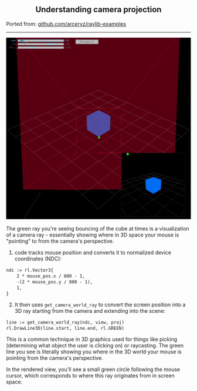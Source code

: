 <h2 align="center">
Understanding camera projection
</h2>

Ported from: [github.com/arceryz/raylib-examples](https://github.com/arceryz/raylib-examples)
<hr>
<p align="center">
  <a href="main.odin">
    <img src="assets/preview.gif" alt="microui" width="960">
  </a>
</p>

The green ray you're seeing bouncing of the cube at times is a visualization of a camera ray - essentially showing where in 3D space your mouse is "pointing" to from the camera's perspective.

1. code tracks mouse position and converts it to normalized device coordinates (NDC):
```odin
ndc := rl.Vector3{
    2 * mouse_pos.x / 800 - 1,
    -(2 * mouse_pos.y / 800 - 1),
    1,
}
```

2. It then uses `get_camera_world_ray` to convert the screen position into a 3D ray starting from the camera and extending into the scene:
```odin
line := get_camera_world_ray(ndc, view, proj)
rl.DrawLine3D(line.start, line.end, rl.GREEN)
```
This is a common technique in 3D graphics used for things like picking (determining what object the user is clicking on) or raycasting. The green line you see is literally showing you where in the 3D world your mouse is pointing from the camera's perspective.

In the rendered view, you'll see a small green circle following the mouse cursor, which corresponds to where this ray originates from in screen space.